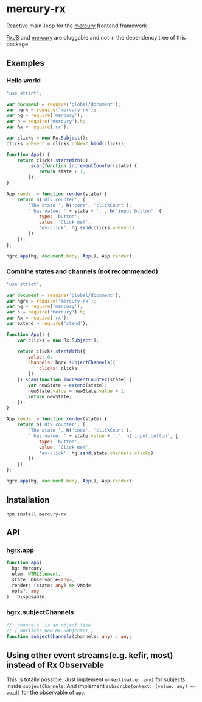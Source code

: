 # mercury-rx

Reactive main-loop for the [mercury] frontend framework

[RxJS] and [mercury] are pluggable and not in the
dependency tree of this package

## Examples

### Hello world

```js
'use strict';

var document = require('global/document');
var hgrx = require('mercury-rx');
var hg = require('mercury');
var h = require('mercury').h;
var Rx = require('rx');

var clicks = new Rx.Subject();
clicks.onEvent = clicks.onNext.bind(clicks);

function App() {
    return clicks.startWith(0)
        .scan(function incrementCounter(state) {
            return state + 1;
        });
}

App.render = function render(state) {
    return h('div.counter', [
        'The state ', h('code', 'clickCount'),
        ' has value: ' + state + '.', h('input.button', {
            type: 'button',
            value: 'Click me!',
            'ev-click': hg.send(clicks.onEvent)
        })
    ]);
};

hgrx.app(hg, document.body, App(), App.render);
```

### Combine states and channels (not recommended)

```js
'use strict';

var document = require('global/document');
var hgrx = require('mercury-rx');
var hg = require('mercury');
var h = require('mercury').h;
var Rx = require('rx');
var extend = require('xtend');

function App() {
    var clicks = new Rx.Subject();

    return clicks.startWith({
        value: 0,
        channels: hgrx.subjectChannels({
            clicks: clicks
        })
    }).scan(function incrementCounter(state) {
        var newState = extend(state);
        newState.value = newState.value + 1;
        return newState;
    });
}

App.render = function render(state) {
    return h('div.counter', [
        'The state ', h('code', 'clickCount'),
        ' has value: ' + state.value + '.', h('input.button', {
            type: 'button',
            value: 'Click me!',
            'ev-click': hg.send(state.channels.clicks)
        })
    ]);
};

hgrx.app(hg, document.body, App(), App.render);
```

## Installation

`npm install mercury-rx`

## API

### hgrx.app

```typescript
function app(
  hg: Mercury,
  elem: HTMLElement,
  state: Observable<any>,
  render: (state: any) => VNode,
  opts?: any
) : Disposable;
```

### hgrx.subjectChannels

```typescript
// `channels` is an object like
// { onclick: new Rx.Subject() }
function subjectChannels(channels: any) : any;
```

## Using other event streams(e.g. kefir, most) instead of Rx Observable

This is totally possible. Just implement `onNext(value: any)` for subjects
inside `subjectChannels`. And implement
`subscribe(onNext: (value: any) => void)` for the observable of `app`.

  [mercury]: https://github.com/Raynos/mercury
  [RxJS]: https://github.com/Reactive-Extensions/RxJS

